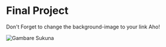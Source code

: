 # Final Project


Don't Forget to change the background-image to your link Aho!

<!--![Gambare Senpai](https://scontent.famd8-1.fna.fbcdn.net/v/t1.6435-9/191409082_4243083969069718_2458734874959626651_n.jpg?stp=cp0_dst-jpg_e15_q65_s320x320&_nc_cat=106&ccb=1-7&_nc_sid=110474&_nc_ohc=80ptFaNSMcUAX-1J5hl&_nc_ht=scontent.famd8-1.fna&oh=00_AfCAGaEqJ3-zVWc-7pWyj59pu_W9tmT8CWpj5d3CBUFzsA&oe=63EE0A15)-->

![Gambare Sukuna](https://i.pinimg.com/originals/3e/6b/9c/3e6b9ca4a767060ccdd4bf35356cf393.jpg)
